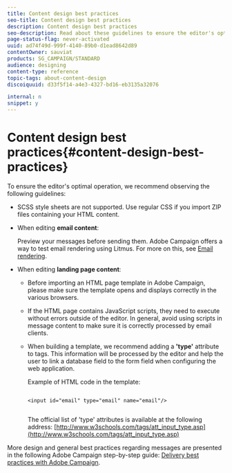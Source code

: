 ```yaml
---
title: Content design best practices
seo-title: Content design best practices
description: Content design best practices
seo-description: Read about these guidelines to ensure the editor's optimal operation.
page-status-flag: never-activated
uuid: ad74f49d-999f-4140-89b0-d1ead8642d89
contentOwner: sauviat
products: SG_CAMPAIGN/STANDARD
audience: designing
content-type: reference
topic-tags: about-content-design
discoiquuid: d33f5f14-a4e3-4327-bd16-eb3135a32076

internal: n
snippet: y
---
```


# Content design best practices{#content-design-best-practices}

To ensure the editor's optimal operation, we recommend observing the following guidelines:

* SCSS style sheets are not supported. Use regular CSS if you import ZIP files containing your HTML content.
* When editing **email content**:

  Preview your messages before sending them. Adobe Campaign offers a way to test email rendering using Litmus. For more on this, see [Email rendering](../../sending/using/email-rendering.md).

* When editing **landing page content**:

    * Before importing an HTML page template in Adobe Campaign, please make sure the template opens and displays correctly in the various browsers.
    * If the HTML page contains JavaScript scripts, they need to execute without errors outside of the editor. In general, avoid using scripts in message content to make sure it is correctly processed by email clients.
    * When building a template, we recommend adding a **'type'** attribute to  tags. This information will be processed by the editor and help the user to link a database field to the form field when configuring the web application.

      Example of HTML code in the template:

      ```    
      
      <input id="email" type="email" name="email"/>
         
      ```    
    
      The official list of 'type' attributes is available at the following address: [http://www.w3schools.com/tags/att_input_type.asp](http://www.w3schools.com/tags/att_input_type.asp)

More design and general best practices regarding messages are presented in the following Adobe Campaign step-by-step guide: [Delivery best practices with Adobe Campaign](https://docs.campaign.adobe.com/doc/standard/getting_started/en/ACS_DeliveryBestPractices.html ).
